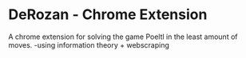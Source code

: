 # DeRozan - Chrome Extension
A chrome extension for solving the game Poeltl in the least amount of moves.
-using information theory + webscraping
